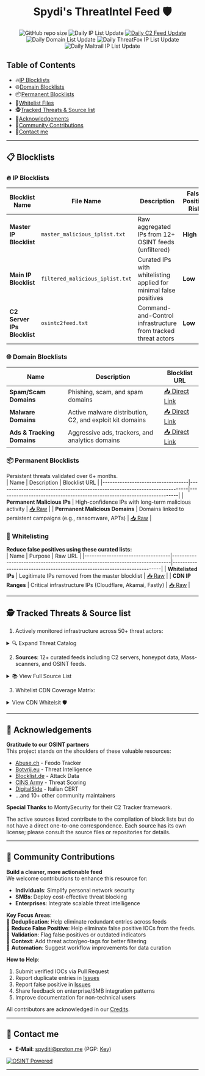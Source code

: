 <div align="center">
  <h1>Spydi's ThreatIntel Feed 🛡️</h1>

  ![GitHub repo size](https://img.shields.io/github/repo-size/spydisec/spydithreatintel) ![Daily IP List Update](https://healthchecks.io/b/2/58a455ee-d4bb-4081-bca4-0944d3594556.svg) [![Daily C2 Feed Update](https://github.com/spydisec/spydithreatintel/actions/workflows/osintc2feed.yml/badge.svg)](https://github.com/spydisec/spydithreatintel/actions/workflows/osintc2feed.yml) ![Daily Domain List Update](https://healthchecks.io/b/2/9ef2114a-9a4f-4f73-9361-36fa22fd9ea7.svg) ![Daily ThreatFox IP List Update](https://healthchecks.io/b/2/df0b45c9-03bb-416e-9cff-97952285a9b4.svg) ![Daily Maltrail IP List Update](https://healthchecks.io/b/2/21cee47c-1c6c-48aa-a92b-5197170e9610.svg)
</div>

## Table of Contents
- 🔥[IP Blocklists](https://github.com/spydisec/spydithreatintel?tab=readme-ov-file#-ip-blocklists)
- 🌐[Domain Blocklists](https://github.com/spydisec/spydithreatintel?tab=readme-ov-file#-domain-blocklists)
- 📦[Permanent Blocklists](https://github.com/spydisec/spydithreatintel?tab=readme-ov-file#-permanent-blocklists)
- 📁[Whitelist Files](https://github.com/spydisec/spydithreatintel?tab=readme-ov-file#-whitelisting)
- 🕵️[Tracked Threats & Source list](https://github.com/spydisec/spydithreatintel?tab=readme-ov-file#%EF%B8%8F-tracked-threats--source-list)
- 🙌[Acknowledgements](https://github.com/spydisec/spydithreatintel?tab=readme-ov-file#-acknowledgements)
- 🤝[Community Contributions](https://github.com/spydisec/spydithreatintel?tab=readme-ov-file#-community-contributions)
- 📡[Contact me](https://github.com/spydisec/spydithreatintel?tab=readme-ov-file#-contact-me)

---
## 📋 Blocklists    
### 🔥 IP Blocklists  
| Blocklist Name       | File Name                       | Description                                                                 | False Positive Risk | Blocklist URL                                                     |
|----------------------|---------------------------------|-----------------------------------------------------------------------------|----------------------|-------------------------------------------------------------------|
| **Master IP Blocklist** | `master_malicious_iplist.txt` | Raw aggregated IPs from 12+ OSINT feeds (unfiltered)                       | **High**             | [📥 Direct](https://spydisec.com/master_malicious_iplist.txt)     |
| **Main IP Blocklist**   | `filtered_malicious_iplist.txt` | Curated IPs with whitelisting applied for minimal false positives           | **Low**              | [📥 Direct](https://spydisec.com/maliciousips.txt)               |
| **C2 Server IPs Blocklist**       | `osintc2feed.txt`             | Command-and-Control infrastructure from tracked threat actors              | **Low**           | [📥 Direct](https://spydisec.com/osintc2feed.txt)                |

### 🌐 Domain Blocklists  
| Name                              | Description                                                                 | Blocklist URL                                                                 |
|-----------------------------------|-----------------------------------------------------------------------------|-------------------------------------------------------------------------|
| **Spam/Scam Domains**             | Phishing, scam, and spam domains                                           | [📥 Direct Link](https://spydisec.com/spamblocklist.txt)                        |
| **Malware Domains**               | Active malware distribution, C2, and exploit kit domains                   | [📥 Direct Link](https://spydisec.com/maliciousblocklist.txt)                   |
| **Ads & Tracking Domains**        | Aggressive ads, trackers, and analytics domains                            | [📥 Direct Link](https://spydisec.com/adsblocklist.txt)                         |

### 📦 Permanent Blocklists  
Persistent threats validated over 6+ months.  
| Name                              | Description                                                                 | Blocklist URL                                                                 |
|-----------------------------------|-----------------------------------------------------------------------------|-------------------------------------------------------------------------|
| **Permanent Malicious IPs**       | High-confidence IPs with long-term malicious activity                      | [📥 Raw](https://spydisec.com/permanentMaliciousIPList.txt)             |
| **Permanent Malicious Domains**   | Domains linked to persistent campaigns (e.g., ransomware, APTs)            | [📥 Raw](https://spydisec.com/permanentMaliciousDomainList.txt)         |

### 📁 Whitelisting  
**Reduce false positives using these curated lists:**  
| Name                              | Purpose                                                                 | Raw URL                                                                 |
|-----------------------------------|-----------------------------------------------------------------------------|-------------------------------------------------------------------------|
| **Whitelisted IPs**               | Legitimate IPs removed from the master blocklist                         | [📥 Raw](https://raw.githubusercontent.com/spydisec/spydithreatintel/main/removed_from_blocklist.txt) |
| **CDN IP Ranges**                 | Critical infrastructure IPs (Cloudflare, Akamai, Fastly)                 | [📥 Raw](https://raw.githubusercontent.com/spydisec/spydithreatintel/main/whitelist/cdnips.txt) |

---
## 🕵️ Tracked Threats & Source list
1. Actively monitored infrastructure across 50+ threat actors:
<details>
<summary>🔍 Expand Threat Catalog</summary>

| C2s                       | Malware                          | Botnets      |
|---------------------------|----------------------------------|--------------|
| Cobalt Strike             | AcidRain Stealer                | 7777         |
| Metasploit Framework      | Misha Stealer (AKA Grand Misha) | BlackNET     |
| Covenant                  | Patriot Stealer                 | Doxerina     |
| Mythic                    | RAXNET Bitcoin Stealer          | Scarab       |
| Brute Ratel C4            | Titan Stealer                   | 63256        |
| Posh                      | Collector Stealer               | Kaiji        |
| Sliver                    | Mystic Stealer                  | MooBot       |
| Deimos                    | Gotham Stealer                  | Mozi         |
| PANDA                     | Meduza Stealer                  |              |
| NimPlant C2               | Quasar RAT                      |              |
| Havoc C2                  | ShadowPad                       |              |
| Caldera                   | AsyncRAT                        |              |
| Empire                    | DcRat                           |              |
| Ares                      | BitRAT                          |              |
| Hak5 Cloud C2             | DarkComet Trojan                |              |
| Pantegana                 | XtremeRAT Trojan                |              |
| Supershell                | NanoCore RAT Trojan             |              |
| Poseidon C2               | Gh0st RAT Trojan                |              |
| Viper C2                  | DarkTrack RAT Trojan            |              |
| Vshell                    | njRAT Trojan                    |              |
| Villain                   | Remcos Pro RAT Trojan           |              |
| Nimplant C2               | Poison Ivy Trojan               |              |
| RedGuard C2               | Orcus RAT Trojan                |              |
| Oyster C2                 | ZeroAccess Trojan               |              |
| byob C2                   | HOOKBOT Trojan                  |              |
|                           | RisePro Stealer                 |              |
|                           | NetBus Trojan                   |              |
|                           | Bandit Stealer                  |              |
|                           | Mint Stealer                    |              |
|                           | Mekotio Trojan                  |              |
|                           | Gozi Trojan                     |              |
|                           | Atlandida Stealer               |              |
|                           | VenomRAT                        |              |
|                           | Orcus RAT                       |              |
|                           | BlackDolphin                    |              |
|                           | Artemis RAT                     |              |
|                           | Godzilla Loader                 |              |
|                           | Jinx Loader                     |              |
|                           | Netpune Loader                  |              |
|                           | SpyAgent                        |              |
|                           | SpiceRAT                        |              |
|                           | Dust RAT                        |              |
|                           | Pupy RAT                        |              |
|                           | Atomic Stealer                  |              |
|                           | Lumma Stealer                   |              |
|                           | Serpent Stealer                 |              |
|                           | Axile Stealer                   |              |
|                           | Vector Stealer                  |              |
|                           | Z3us Stealer                    |              |
|                           | Rastro Stealer                  |              |
|                           | Darkeye Stealer                 |              |
|                           | AgniStealer                     |              |
|                           | Epsilon Stealer                 |              |
|                           | Bahamut Stealer                 |              |
|                           | Unam Web Panel / SilentCryptoMiner |           |
|                           | Vidar Stealer                   |              |
|                           | Kraken RAT                      |              |
|                           | Bumblebee Loader                |              |
|                           | Viper RAT                       |              |
|                           | Spectre Stealer                 |              |
</details>

2. **Sources**: 12+ curated feeds including C2 servers, honeypot data, Mass-scanners, and OSINT feeds.

<details>
<summary>📚 View Full Source List</summary>

| Sources                   | Source URL                                                                 |
|---------------------------|----------------------------------------------------------------------------|
| C2 IP Feed                | [C2_iplist.txt](https://raw.githubusercontent.com/spydisec/spydithreatintel/refs/heads/main/iplist/C2IPs/osintc2feed.txt) |
| Honeypot Master list      | [honeypot_iplist.txt](https://raw.githubusercontent.com/spydisec/spydithreatintel/refs/heads/main/iplist/honeypot/honeypot_extracted_feed.txt)     |
| maltrail_scanners         | [maltrail_ips.txt](https://raw.githubusercontent.com/stamparm/maltrail/master/trails/static/mass_scanner.txt)         |
| botvrij_eu                | [botvrij_eu](https://www.botvrij.eu/data/ioclist.ip-dst.raw)                                                        |
| feodotracker              | [feodotracker](https://feodotracker.abuse.ch/downloads/ipblocklist.txt)                                                        |
| feodotracker_recommended  | [feodotracker_recommended](https://feodotracker.abuse.ch/downloads/ipblocklist_recommended.txt)                                                        |
| Blocklist_de_all          | [Blocklist_de_all](https://lists.blocklist.de/lists/all.txt)                                                        |
| ThreatView_High_Confidence| [ThreatView_High_Confidence](https://threatview.io/Downloads/IP-High-Confidence-Feed.txt)                                                        |
| IPsumLevel_7              | [IPsumLevel7](https://raw.githubusercontent.com/stamparm/ipsum/refs/heads/master/levels/7.txt)                                                        |
| CINS_Score                | [CINS_Score](https://cinsscore.com/list/ci-badguys.txt)                                                        |
| DigitalSide               | [DigitalSide](https://osint.digitalside.it/Threat-Intel/lists/latestips.txt)                                                        |
| duggytuxy                 | [duggytuxy](https://raw.githubusercontent.com/duggytuxy/malicious_ip_addresses/refs/heads/main/botnets_zombies_scanner_spam_ips.txt)                                                        |
| etnetera.cz               | [etnetera.cz](https://security.etnetera.cz/feeds/etn_aggressive.txt)                                                        |
| emergingthreats-compromised| [ET_Comp](https://rules.emergingthreats.net/blockrules/compromised-ips.txt)                                                        |
| greensnow.co              | [greensnow.co](https://blocklist.greensnow.co/greensnow.txt)                                                         |
| More coming Soon!         | [Future Updates](#)                                                        |
</details>

3. Whitelist CDN Coverage Matrix:

<details>
<summary> View CDN Whitelsit 🛡️</summary>

| Provider       | Type         | Coverage                             |
|----------------|--------------|--------------------------------------|
| Cloudflare     | CDN IPv4/IPv6    | Global CDN                |
| Akamai         | CDN IPv4/IPv6   | Global CDN & Shield IPs              |
| Fastly         | CDN IPv4/IPv6        | Global CDN                |
| Tailscale      | DERP & Control Panel | Relay servers and control plane      |
</details>

---

## 🙌 Acknowledgements
**Gratitude to our OSINT partners**  
This project stands on the shoulders of these valuable resources:

- [Abuse.ch](https://abuse.ch) - Feodo Tracker
- [Botvrij.eu](https://botvrij.eu) - Threat Intelligence
- [Blocklist.de](https://blocklist.de) - Attack Data
- [CINS Army](https://cinsscore.com) - Threat Scoring
- [DigitalSide](https://osint.digitalside.it) - Italian CERT
- ...and 10+ other community maintainers

**Special Thanks** to MontySecurity for their C2 Tracker framework.

The active sources listed contribute to the compilation of block lists but do not have a direct one-to-one correspondence. Each source has its own license; please consult the source files or repositories for details.

---

## 🤝 Community Contributions  
**Build a cleaner, more actionable feed**  
We welcome contributions to enhance this resource for:  
- **Individuals**: Simplify personal network security  
- **SMBs**: Deploy cost-effective threat blocking  
- **Enterprises**: Integrate scalable threat intelligence  

**Key Focus Areas**:  
🔹 **Deduplication**: Help eliminate redundant entries across feeds  
🔹 **Reduce False Positive**: Help eliminate false positive IOCs from the feeds.  
🔹 **Validation**: Flag false positives or outdated indicators  
🔹 **Context**: Add threat actor/geo-tags for better filtering  
🔹 **Automation**: Suggest workflow improvements for data curation  

**How to Help**:  
1. Submit verified IOCs via Pull Request  
2. Report duplicate entries in [Issues](https://github.com/spydisec/spydithreatintel/issues)
3. Report false positive in [Issues](https://github.com/spydisec/spydithreatintel/issues)  
4. Share feedback on enterprise/SMB integration patterns  
5. Improve documentation for non-technical users  

All contributors are acknowledged in our [Credits](https://github.com/spydisec/spydithreatintel/wiki/Contributors).  

---
## 📡 Contact me
- **E-Mail**: [spyditi@proton.me](mailto:spyditi@proton.me) (PGP: [Key](https://pastebin.com/igL3mGVb))

[![OSINT Powered](https://img.shields.io/badge/Intel-OSINT_Powered-yellow?style=for-the-badge)](#)

---
